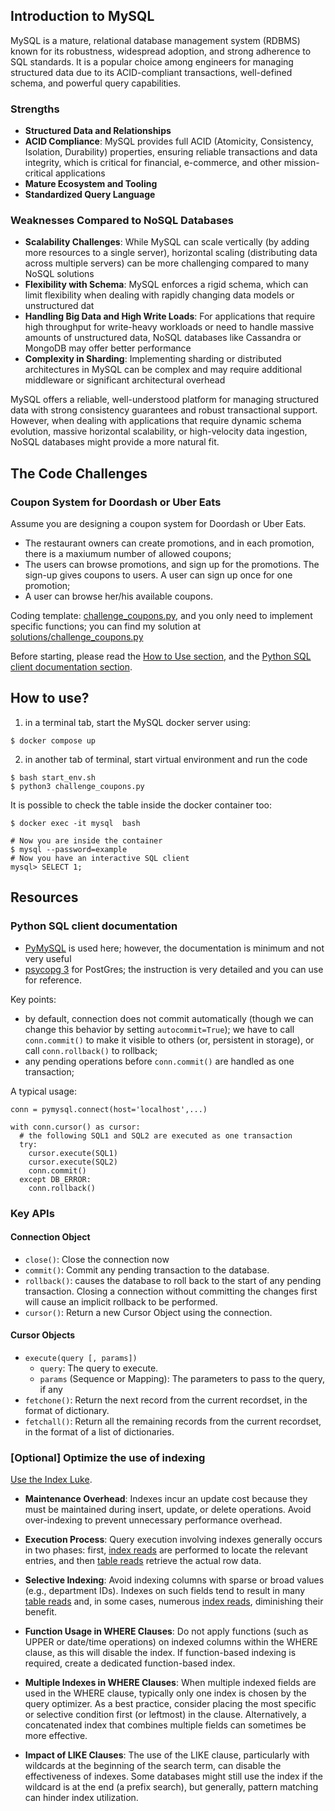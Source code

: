 ## Introduction to MySQL
MySQL is a mature, relational database management system (RDBMS) known for its robustness, widespread adoption, and strong adherence to SQL standards. It is a popular choice among engineers for managing structured data due to its ACID-compliant transactions, well-defined schema, and powerful query capabilities.

### Strengths
- **Structured Data and Relationships**
- **ACID Compliance**: MySQL provides full ACID (Atomicity, Consistency, Isolation, Durability) properties, ensuring reliable transactions and data integrity, which is critical for financial, e-commerce, and other mission-critical applications
- **Mature Ecosystem and Tooling**
- **Standardized Query Language**

### Weaknesses Compared to NoSQL Databases
- **Scalability Challenges**: While MySQL can scale vertically (by adding more resources to a single server), horizontal scaling (distributing data across multiple servers) can be more challenging compared to many NoSQL solutions
- **Flexibility with Schema**: MySQL enforces a rigid schema, which can limit flexibility when dealing with rapidly changing data models or unstructured dat
- **Handling Big Data and High Write Loads**: For applications that require high throughput for write-heavy workloads or need to handle massive amounts of unstructured data, NoSQL databases like Cassandra or MongoDB may offer better performance
- **Complexity in Sharding**: Implementing sharding or distributed architectures in MySQL can be complex and may require additional middleware or significant architectural overhead


MySQL offers a reliable, well-understood platform for managing structured data with strong consistency guarantees and robust transactional support. However, when dealing with applications that require dynamic schema evolution, massive horizontal scalability, or high-velocity data ingestion, NoSQL databases might provide a more natural fit.

## The Code Challenges

### Coupon System for Doordash or Uber Eats
Assume you are designing a coupon system for Doordash or Uber Eats. 
- The restaurant owners can create promotions, and in each promotion, there is a maxiumum number of allowed coupons;
- The users can browse promotions, and sign up for the promotions. The sign-up gives coupons to users. A user can sign up once for one promotion;
- A user can browse her/his available coupons.

Coding template: [challenge_coupons.py](./challenge_coupons.py), and you only need to implement specific functions; you can find my solution at [solutions/challenge_coupons.py](./solutions/challenge_coupons.py)

Before starting, please read the [How to Use section](#how-to-use), and the [Python SQL client documentation section](#python-sql-client-documentation).

## How to use?

1. in a terminal tab, start the MySQL docker server using:
```
$ docker compose up
```
2. in another tab of terminal, start virtual environment and run the code
```
$ bash start_env.sh
$ python3 challenge_coupons.py
```

It is possible to check the table inside the docker container too:
```
$ docker exec -it mysql  bash

# Now you are inside the container
$ mysql --password=example
# Now you have an interactive SQL client
mysql> SELECT 1;
```


## Resources

### Python SQL client documentation
- [PyMySQL](https://pymysql.readthedocs.io/en/latest/user/examples.html) is used here; however, the documentation is minimum and not very useful
- [psycopg 3](https://www.psycopg.org/psycopg3/docs/basic/usage.html) for PostGres; the instruction is very detailed and you can use for reference.

Key points:
- by default, connection does not commit automatically (though we can change this behavior by setting `autocommit=True`); we have to call `conn.commit()` to make it visible to others (or, persistent in storage), or call `conn.rollback()` to rollback;
- any pending operations before `conn.commit()` are handled as one transaction;

A typical usage:
```
conn = pymysql.connect(host='localhost',...)

with conn.cursor() as cursor:
  # the following SQL1 and SQL2 are executed as one transaction
  try:
    cursor.execute(SQL1)
    cursor.execute(SQL2)
    conn.commit()
  except DB_ERROR:
    conn.rollback()
```

### Key APIs

#### Connection Object
- `close()`: Close the connection now
- `commit()`: Commit any pending transaction to the database.
- `rollback()`: causes the database to roll back to the start of any pending transaction. Closing a connection without committing the changes first will cause an implicit rollback to be performed.
- `cursor()`: Return a new Cursor Object using the connection.

#### Cursor Objects
- `execute(query [, params])`
  - `query`: The query to execute.
  - `params` (Sequence or Mapping): The parameters to pass to the query, if any
- `fetchone()`: Return the next record from the current recordset, in the format of dictionary.
- `fetchall()`: Return all the remaining records from the current recordset, in the format of a list of dictionaries.

### [Optional] Optimize the use of indexing
[Use the Index Luke](https://use-the-index-luke.com/).

- **Maintenance Overhead**: Indexes incur an update cost because they must be maintained during insert, update, or delete operations. Avoid over-indexing to prevent unnecessary performance overhead.

- **Execution Process**: Query execution involving indexes generally occurs in two phases: first, <ins>index reads</ins> are performed to locate the relevant entries, and then <ins>table reads</ins> retrieve the actual row data.

- **Selective Indexing**: Avoid indexing columns with sparse or broad values (e.g., department IDs). Indexes on such fields tend to result in many <ins>table reads</ins> and, in some cases, numerous <ins>index reads</ins>, diminishing their benefit.

- **Function Usage in WHERE Clauses**: Do not apply functions (such as UPPER or date/time operations) on indexed columns within the WHERE clause, as this will disable the index. If function-based indexing is required, create a dedicated function-based index.

- **Multiple Indexes in WHERE Clauses**: When multiple indexed fields are used in the WHERE clause, typically only one index is chosen by the query optimizer. As a best practice, consider placing the most specific or selective condition first (or leftmost) in the clause. Alternatively, a concatenated index that combines multiple fields can sometimes be more effective.

- **Impact of LIKE Clauses**: The use of the LIKE clause, particularly with wildcards at the beginning of the search term, can disable the effectiveness of indexes. Some databases might still use the index if the wildcard is at the end (a prefix search), but generally, pattern matching can hinder index utilization.

